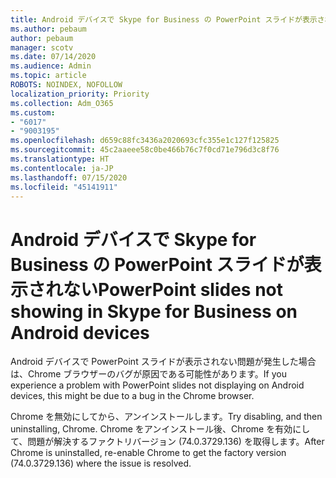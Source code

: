 ```yaml
---
title: Android デバイスで Skype for Business の PowerPoint スライドが表示されない
ms.author: pebaum
author: pebaum
manager: scotv
ms.date: 07/14/2020
ms.audience: Admin
ms.topic: article
ROBOTS: NOINDEX, NOFOLLOW
localization_priority: Priority
ms.collection: Adm_O365
ms.custom:
- "6017"
- "9003195"
ms.openlocfilehash: d659c88fc3436a2020693cfc355e1c127f125825
ms.sourcegitcommit: 45c2aaeee58c0be466b76c7f0cd71e796d3c8f76
ms.translationtype: HT
ms.contentlocale: ja-JP
ms.lasthandoff: 07/15/2020
ms.locfileid: "45141911"
---
```

# <a name="powerpoint-slides-not-showing-in-skype-for-business-on-android-devices"></a><span data-ttu-id="5e889-102">Android デバイスで Skype for Business の PowerPoint スライドが表示されない</span><span class="sxs-lookup"><span data-stu-id="5e889-102">PowerPoint slides not showing in Skype for Business on Android devices</span></span>

<span data-ttu-id="5e889-103">Android デバイスで PowerPoint スライドが表示されない問題が発生した場合は、Chrome ブラウザーのバグが原因である可能性があります。</span><span class="sxs-lookup"><span data-stu-id="5e889-103">If you experience a problem with PowerPoint slides not displaying on Android devices, this might be due to a bug in the Chrome browser.</span></span>

<span data-ttu-id="5e889-104">Chrome を無効にしてから、アンインストールします。</span><span class="sxs-lookup"><span data-stu-id="5e889-104">Try disabling, and then uninstalling, Chrome.</span></span> <span data-ttu-id="5e889-105">Chrome をアンインストール後、Chrome を有効にして、問題が解決するファクトリバージョン (74.0.3729.136) を取得します。</span><span class="sxs-lookup"><span data-stu-id="5e889-105">After Chrome is uninstalled, re-enable Chrome to get the factory version (74.0.3729.136) where the issue is resolved.</span></span>